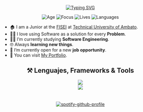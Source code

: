 <div align="center">
   
   [![Typing SVG](https://readme-typing-svg.demolab.com/?lines=I'm+a+Software+Engineer+student🕷;&font_size=60&height=80)](https://git.io/typing-svg)
</div>

<div align="center">
  
![Age](https://img.shields.io/badge/Age-20-white?style=for-the-badge)
![Focus](https://img.shields.io/badge/Focus-WEB%20-white?style=for-the-badge)
![Lives](https://img.shields.io/badge/Lives-Ecuador%20-white?style=for-the-badge)
![Languages](https://img.shields.io/badge/Languages-Spanish%20%26%20English-white?style=for-the-badge)

</div>



- 🏠 I am a Junior at the [FISEI](https://fisei.uta.edu.ec/v4.0/) at [Technical University of Ambato](https://www.uta.edu.ec/v4.0/).
- 👨‍💻 I love using Software as a solution for every **Problem**.
- 🧑‍🎓 I’m currently studying **Software Engineering**.
- 🤓 Always **learning new things**.
- 🤔 I’m currently open for a new **job opportunity**.
- 🌟 You can visit [My Portfolio](https://xxxmichael.github.io/Portafolio/).

<div align="center">

  ## ⚒️ Lenguajes, Frameworks & Tools
   <img src="https://skillicons.dev/icons?i=java,javascript,react,php,python,mysql,html,css,npm" /><br>
   <img src="https://skillicons.dev/icons?i=vscode,vite,github,git,aws,postman" />
</div>

<div align="center">

#
[![spotify-github-profile](https://spotify-github-profile.kittinanx.com/api/view?uid=5k0qt1kw4r9k4ob7dso6cgtmy&cover_image=true&theme=default&show_offline=false&background_color=000000&interchange=false&bar_color=764eb1&bar_color_cover=true)](https://github.com/kittinan/spotify-github-profile)

</div>
